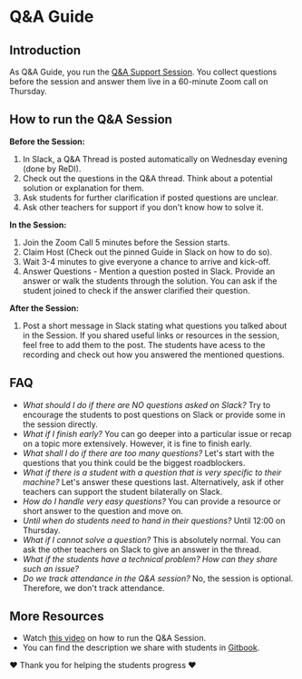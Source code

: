 # Q&A Guide

## Introduction

As Q&A Guide, you run the [Q&A Support Session](https://github.com/ReDI-School/fullstack_bootcamp/blob/main/volunteers/qa_session.md). You collect questions before the session and answer them live in a 60-minute Zoom call on Thursday. 

## How to run the Q&A Session

**Before the Session:**

1. In Slack, a Q&A Thread is posted automatically on Wednesday evening (done by ReDI).
2. Check out the questions in the Q&A thread. Think about a potential solution or explanation for them.
3. Ask students for further clarification if posted questions are unclear.
4. Ask other teachers for support if you don't know how to solve it. 

**In the Session:**

1. Join the Zoom Call 5 minutes before the Session starts. 
2. Claim Host (Check out the pinned Guide in Slack on how to do so).
3. Wait 3-4 minutes to give everyone a chance to arrive and kick-off.
4. Answer Questions - Mention a question posted in Slack. Provide an answer or walk the students through the solution. You can ask if the student joined to check if the answer clarified their question.

**After the Session:**
1. Post a short message in Slack stating what questions you talked about in the Session. If you shared useful links or resources in the session, feel free to add them to the post. The students have acess to the recording and check out how you answered the mentioned questions. 

## FAQ

- _What should I do if there are NO questions asked on Slack?_ Try to encourage the students to post questions on Slack or provide some in the session directly.
- _What if I finish early?_ You can go deeper into a particular issue or recap on a topic more extensively. However, it is fine to finish early.
- _What shall I do if there are too many questions?_ Let's start with the questions that you think could be the biggest roadblockers.
- _What if there is a student with a question that is very specific to their machine?_ Let's answer these questions last. Alternatively, ask if other teachers can support the student bilaterally on Slack. 
- _How do I handle very easy questions?_ You can provide a resource or short answer to the question and move on. 
- _Until when do students need to hand in their questions?_ Until 12:00 on Thursday. 
- _What if I cannot solve a question?_ This is absolutely normal. You can ask the other teachers on Slack to give an answer in the thread. 
- _What if the students have a technical problem? How can they share such an issue?_
- _Do we track attendance in the Q&A session?_ No, the session is optional. Therefore, we don't track attendance. 

## More Resources

- Watch [this video](https://www.loom.com/share/0d80ddf1c084495b967b28d9ad965569) on how to run the Q&A Session. 
- You can find the description we share with students in [Gitbook](https://redi-school-1.gitbook.io/full-stack-bootcamp/study-manual/weekly-structure/q-and-a-support).


❤️ Thank you for helping the students progress ❤️